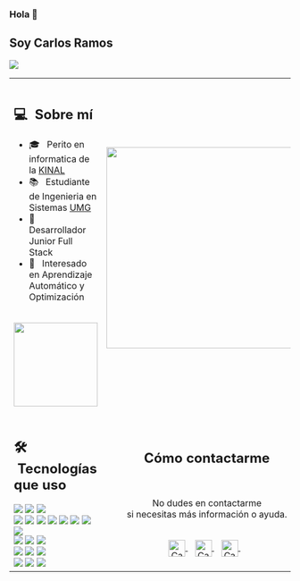 ### Hola 👋
## Soy Carlos Ramos
![](https://komarev.com/ghpvc/?username=cramosmartinez&color=0069b4)
<table>
  <tr>
    <td>
      <h1> 
      <h2> 💻 &nbsp;Sobre mí </h2>
       <ul>
        <li>🎓 &nbsp; Perito en informatica de la <a href="https://www.kinal.org.gt/">KINAL</a></li>
        <li>📚 &nbsp; Estudiante de Ingenieria en Sistemas <a href="https://www.umg.edu.gt/">UMG</a></li>
        <li>👑 &nbsp; Desarrollador Junior Full Stack </li>
        <li>🤔 &nbsp; Interesado en Aprendizaje Automático y Optimización</li>
       </ul>
        <p align="center">
         <br>
        <img height="150em" src="https://github-readme-stats-eight-theta.vercel.app/api?username=cramosmartinez&show_icons=true&theme=algolia&include_all_commits=true&count_private=true"/>
        </p>
    </td>
    <td>
     <p align="center">
        <img height="360em" src="https://github.com/Taabannn/Taabannn/blob/main/images/java-python-developer.png"/>
     </p>
    </td>
  </tr>
  <tr>
   <td>
     <h2> 🛠 &nbsp;Tecnologías que uso</h2>
     <img src="https://img.shields.io/badge/-C-05122A?style=flat&logo=C"/>
     <img src="https://img.shields.io/badge/-C++-05122A?style=flat&logo=C%2B%2B"/>
     <img src="https://img.shields.io/badge/-Java-05122A?style=flat&logo=java"/>
     <br>
     <img src="https://img.shields.io/badge/-Spring-05122A?style=flat&logo=spring"/>
     <img src="https://img.shields.io/badge/-HTML-05122A?style=flat&logo=HTML5"/>
     <img src="https://img.shields.io/badge/-CSS-05122A?style=flat&logo=CSS3"/>
     <img src="https://img.shields.io/badge/-JavaScript-05122A?style=flat&logo=javascript"/>
     <img src="https://img.shields.io/badge/-Bootstrap-05122A?style=flat&logo=bootstrap"/>
     <img src="https://img.shields.io/badge/-JQuery-05122A?style=flat&logo=jquery"/>
     <img src="https://img.shields.io/badge/-Reactjs-05122A?style=flat&logo=react"/>
     <img src="https://img.shields.io/badge/-Angular-05122A?style=flat&logo=angular"/>
     <br>
     <img src="https://img.shields.io/badge/-Git-05122A?style=flat&logo=git"/>
     <img src="https://img.shields.io/badge/-Github-05122A?style=flat&logo=github"/>
     <img src="https://img.shields.io/badge/-Gitlab-05122A?style=flat&logo=gitlab"/>
     <br>
     <img src="https://img.shields.io/badge/-MySql-05122A?style=flat&logo=mysql"/>
     <img src="https://img.shields.io/badge/-PostgreSQL-05122A?style=flat&logo=postgresql"/>
     <img src="https://img.shields.io/badge/-MongoDB-05122A?style=flat&logo=mongodb"/>
     <br>
     <img src="https://img.shields.io/badge/-IntelliJ-05122A?style=flat&logo=intellijidea"/>
     <img src="https://img.shields.io/badge/-VisualBasic-05122A?style=flat&logo=visual-basic"/>
     <img src="https://img.shields.io/badge/-Visual%20Studio%20Code-05122A?style=flat&logo=visual-studio-code&logoColor=007ACC"/>
   </td>
   <td>
    <div align="center">
      <h2><b>Cómo contactarme</b></h2>
      <br>
      <p>No dudes en contactarme
        <br>si necesitas más información o ayuda.
      </p>
     <br>
      <a href="https://www.instagram.com/cramos212gt/" target="_blank">
      <img align="center" alt="Carlos Javier Ramos Martínez | Instagram" width="30em" src="https://img.icons8.com/ios-filled/50/ffffff/instagram-new.png" />
      </a> &nbsp;&nbsp;
      <a href="mailto:cramosmartinez5@gmail.com" >
      <img align="center" alt="Carlos Javier Ramos Martínez | Gmail" width="30em" src="https://img.icons8.com/ios-filled/50/ffffff/gmail.png" />
      </a> &nbsp;&nbsp;
      <a href="https://www.linkedin.com/in/carlos-javier-ramos-martínez" >
      <img align="center" alt="Carlos Javier Ramos Martínez | LinkedIn" width="30em" src="https://img.icons8.com/ios-filled/50/ffffff/linkedin.png" />
      </a> &nbsp;&nbsp;
      <br>
    </div>
   </td>
  </tr>
</table>
